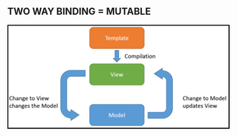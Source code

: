 ## TWO WAY BINDING = MUTABLE
![alt](/presentation/slides/images/two-way-binding.png "Two way binding")
